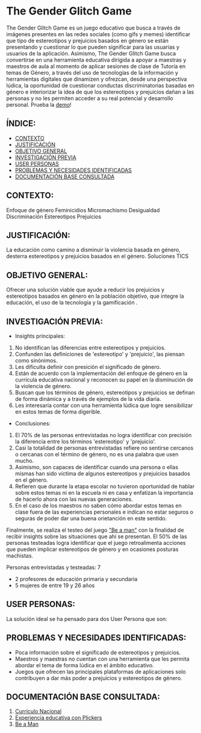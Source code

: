 # The Gender Glitch Game
The Gender Glitch Game es un juego educativo que busca a través de imágenes presentes en las redes sociales (como gifs y memes) identificar que tipo de estereotipos y prejuicios basados en género se están presentando y cuestionar lo que pueden significar para las usuarias y usuarios de la aplicación.
Asimismo, The Gender Glitch Game busca convertirse en una herramienta educativa dirigida a apoyar a maestras y maestros de aula al momento de aplicar sesiones de clase de Tutoría en temas de Género, a través del uso  de tecnologías de la información y herramientas digitales que dinamizen y ofrezcan, desde una perspectiva lúdica, la oportunidad de cuestionar conductas discriminatorias basadas en género e interiorizar la idea de que los estereotipos y prejuicios dañan a las personas y no les permiten acceder a su real potencial y desarrollo personal.
Prueba la [demo](link)!

## ÍNDICE:
* [CONTEXTO](#contexto)
* [JUSTIFICACIÓN](#justificación)
* [OBJETIVO GENERAL](#objetivo-general)
* [INVESTIGACIÓN PREVIA](#investigación-previa)
* [USER PERSONAS](#user-personas)
* [PROBLEMAS Y NECESIDADES IDENTIFICADAS](#problemas-identificados)
* [DOCUMENTACIÓN BASE CONSULTADA](#documentación-base-consultada)

## CONTEXTO:
Enfoque de género
Feminicidios
Micromachismo
Desigualdad
Discriminación
Estereotipos
Prejuicios

## JUSTIFICACIÓN:
La educación como camino a disminuir la violencia basada en género, desterra estereotipos y prejuicios basados en el género.
Soluciones TICS

## OBJETIVO GENERAL:
Ofrecer una solución viable que ayude a reducir los prejuicios y estereotipos basados en género en la población objetivo, que integre la educación, el uso de la tecnología y la gamificación .

## INVESTIGACIÓN PREVIA:
* Insights principales:
1. No identifican las diferencias entre estereotipos y prejuicios.
2. Confunden las definiciones de 'estereotipo' y 'prejuicio', las piensan como sinónimos.
3. Les dificulta definir con presición el significado de género.
4. Están de acuerdo con la implementación del enfoque de género en la currícula educativa nacional y reconocen su papel en la disminución de la violencia de género.
5. Buscan que los términos de género, estereotipos y prejuicios se definan de forma dinámica y a través de ejemplos de la vida diaria.
6. Les interesaría contar con una herramienta lúdica que logre sensibilizar en estos temas de forma digerible.

* Conclusiones:
1. El 70% de las personas entrevistadas no logra identificar con precisión la diferencia entre los términos 'estereotipo' y 'prejuicio'.
2. Casi la totalidad de personas entrevistadas refiere no sentirse cercanos o cercanas con el término de género, no es una palabra que usen mucho.
3. Asimismo, son capaces de identificar cuando una persona o ellas mismas han sido víctima de algunos estereotipos y prejuicios basados en el género.
4. Refieren que durante la etapa escolar no tuvieron oportunidad de hablar sobre estos temas ni en la escuela ni en casa y enfatizan la importancia de hacerlo ahora con las nuevas generaciones.
5. En el caso de los maestros no saben cómo abordar estos temas en clase fuera de las experiencias personales e indican no estar seguros o seguras de poder dar una buena orietanción en este sentido.

Finalmente, se realiza el testeo del juego ["Be a man"](https://youtu.be/N4B-LEIxRYE) con la finalidad de recibir insights sobre las situaciones que ahí se presentan. El 50% de las personas testeadas logra identificar que el juego retroalimenta acciones que pueden implicar estereotipos de género y en ocasiones posturas machistas. 

Personas entrevistadas y testeadas: 7
- 2 profesores de educación primaria y secundaria
- 5 mujeres de entre 19 y 26 años

## USER PERSONAS:
La solución ideal se ha pensado para dos User Persona que son:

## PROBLEMAS Y NECESIDADES IDENTIFICADAS:
* Poca información sobre el significado de estereotipos y prejuicios.
* Maestros y maestras no cuentan con una herramienta que les permita abordar el tema de forma lúdica en el ámbito educativo.
* Juegos que ofrecen las principales plataformas de aplicaciones solo contribuyen a dar más poder a prejuicios y estereotipos de género.

## DOCUMENTACIÓN BASE CONSULTADA:
1. [Currículo Nacional](http://www.minedu.gob.pe/curriculo/)
2. [Experiencia educativa con Plickers](https://medium.com/@MartaRico4/experiencia-educativa-con-plickers-5b96e4dea235)
3. [Be a Man](https://www.twitchyfinger.com/be-a-man-do-the-right-thing)
